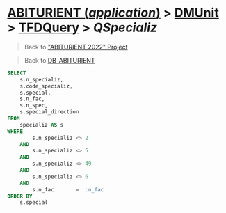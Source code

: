 # [ABITURIENT (*application*)](../../app_abiturient_2022.md) > [DMUnit](../DMUnit.md) > [TFDQuery](TDFQuery.md) > *QSpecializ*

> Back to ["ABITURIENT 2022" Project](/README.md)

> Back to [DB_ABITURIENT](../../../db/db_abiturient_2022.md)

```sql
SELECT
    s.n_specializ,
    s.code_specializ,
    s.special,
    s.n_fac,
    s.n_spec,
    s.special_direction
FROM
    specializ AS s
WHERE
        s.n_specializ <> 2
    AND
        s.n_specializ <> 5
    AND
        s.n_specializ <> 49
    AND
        s.n_specializ <> 6
    AND
        s.n_fac       =  :n_fac
ORDER BY
    s.special
```